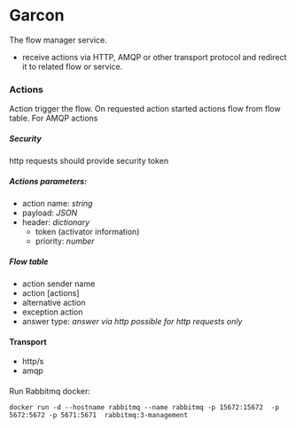 # Garcon
The flow manager service.

- receive actions via HTTP, AMQP or other transport protocol and redirect  it to related flow or service.

### Actions
Action trigger the flow. On requested action started actions flow from flow table.  For AMQP actions
##### Security
http requests should provide security token
##### Actions parameters:
- action name: _string_
- payload: _JSON_
- header: _dictionary_
    - token (activator information)
    - priority: _number_

##### Flow table
- action sender  name
- action [actions]  
- alternative action    
- exception action
- answer type: _answer via http possible for http requests only_

#### Transport

- http/s
- amqp



####
Run Rabbitmq docker:
```$bash
docker run -d --hostname rabbitmq --name rabbitmq -p 15672:15672  -p 5672:5672 -p 5671:5671  rabbitmq:3-management
```
